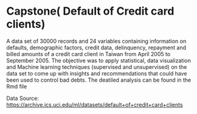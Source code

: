 # Capstone( Default of Credit card clients)
A data set of 30000 records and 24 variables containing information on defaults, demographic factors, credit data, delinquency, repayment and billed amounts of a credit card client in Taiwan from April 2005 to September 2005. The objective was to apply statistical, data visualization and Machine learning techniques (supervised and unsupervised) on the data set to come up with insights and recommendations that could have been used to control bad debts. The deatiled analysis can be found in the Rmd file

Data Source: https://archive.ics.uci.edu/ml/datasets/default+of+credit+card+clients
